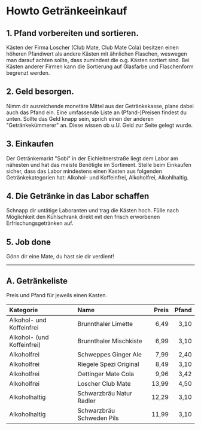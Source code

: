 # Howto Getränkeeinkauf

## 1. Pfand vorbereiten und sortieren.

Kästen der Firma Loscher (Club Mate, Club Mate Cola) besitzen einen höheren Pfandwert als andere Kästen mit ähnlichen Flaschen, weswegen man darauf achten sollte, dass zumindest die o.g. Kästen sortiert sind. Bei Kästen anderer Firmen kann die Sortierung auf Glasfarbe und Flaschenform begrenzt werden.

## 2. Geld besorgen.

Nimm dir ausreichende monetäre Mittel aus der Getränkekasse, plane dabei auch das Pfand ein. Eine umfassende Liste an (Pfand-)Preisen findest du unten. Sollte das Geld knapp sein, sprich einen der anderen "Getränkekümmerer" an. Diese wissen ob u.U. Geld zur Seite gelegt wurde.

## 3. Einkaufen

Der Getränkemarkt "Sobi" in der Eichleitnerstraße liegt dem Labor am nähesten und hat das meiste Benötigte im Sortiment. Stelle beim Einkaufen sicher, dass das Labor mindestens einen Kasten aus folgenden Getränkekategorien hat: Alkohol- und Koffeinfrei, Alkoholfrei, Alkohlhaltig.

## 4. Die Getränke in das Labor schaffen

Schnapp dir untätige Laboranten und trag die Kästen hoch. Fülle nach Möglichkeit den Kühlschrank direkt mit den frisch erworbenen Erfrischungsgetränken auf.

## 5. Job done

Gönn dir eine Mate, du hast sie dir verdient!
___
## A. Getränkeliste

Preis und Pfand für jeweils einen Kasten.

| Kategorie | Name | Preis | Pfand |
|:----------|:-----|------:|------:|
| Alkohol- und Koffeinfrei | Brunnthaler Limette | 6,49 | 3,10 |
| Alkohol- (und Koffeinfrei) | Brunnthaler Mischkiste | 6,99 | 3,10 |
| Alkoholfrei | Schweppes Ginger Ale | 7,99 | 2,40 |
| Alkoholfrei | Riegele Spezi Original | 8,49 | 3,10 |
| Alkoholfrei | Oettinger Mate Cola | 9,96 | 3,42 |
| Alkoholfrei | Loscher Club Mate | 13,99 | 4,50 |
| Alkoholhaltig | Schwarzbräu Natur Radler | 12,29 | 3,10 |
| Alkoholhaltig | Schwarzbräu Schweden Pils | 11,99 | 3,10 |

